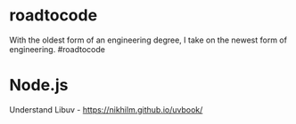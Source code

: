 # roadtocode
With the oldest form of an engineering degree, I take on the newest form of engineering. #roadtocode

# Node.js
Understand Libuv - https://nikhilm.github.io/uvbook/
